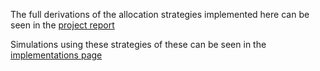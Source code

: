 The full derivations of the allocation strategies implemented here can be seen
in the [project report](/documentation/report/clean_report.pdf)

Simulations using these strategies of these can be seen in the [implementations page](/documentation/readmes/implementations.md)
